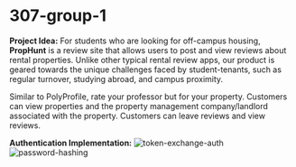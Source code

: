 # 307-group-1

**Project Idea:** For students who are looking for off-campus
housing, **PropHunt** is a review site that allows users to post
and view reviews about rental properties. Unlike other typical
rental review apps, our product is geared towards the unique
challenges faced by student-tenants, such as regular turnover,
studying abroad, and campus proximity.

Similar to PolyProfile, rate your professor but for your
property. Customers can view properties and the property
management company/landlord associated with the property.
Customers can leave reviews and view reviews.

**Authentication Implementation:**
![token-exchange-auth](https://github.com/user-attachments/assets/e9a21570-2173-4660-9209-e7afe8dcce95)
![password-hashing](https://github.com/user-attachments/assets/4b91a79c-db37-4c80-b386-aed9a669bcf3)
